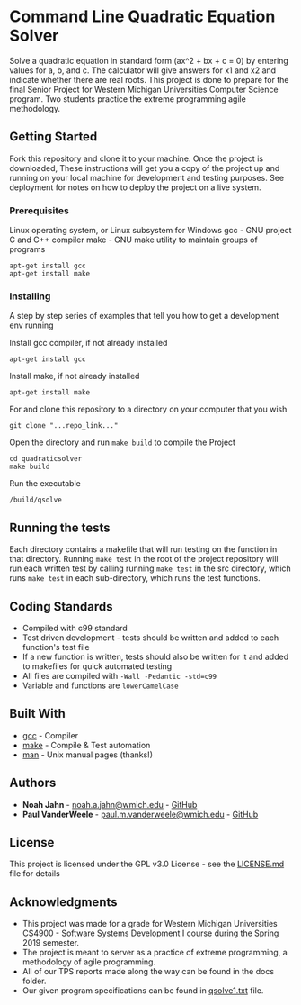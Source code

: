 # Command Line Quadratic Equation Solver

Solve a quadratic equation in standard form (ax^2 + bx + c = 0) by entering values
for a, b, and c. The calculator will give answers for x1 and x2 and indicate whether
there are real roots. This project is done to prepare for the final Senior Project
for Western Michigan Universities Computer Science program. Two students practice
the extreme programming agile methodology.

## Getting Started

Fork this repository and clone it to your machine. Once the project is downloaded,
These instructions will get you a copy of the project up and running on your local machine for development and testing purposes. See deployment for notes on how to deploy the project on a live system.

### Prerequisites

Linux operating system, or Linux subsystem for Windows
gcc - GNU project C and C++ compiler
make - GNU make utility to maintain groups of programs

```
apt-get install gcc
apt-get install make
```

### Installing

A step by step series of examples that tell you how to get a development env running

Install gcc compiler, if not already installed

```
apt-get install gcc
```

Install make, if not already installed

```
apt-get install make
```

For and clone this repository to a directory on your computer that you wish

```
git clone "...repo_link..."
```

Open the directory and run ```make build``` to compile the Project

```
cd quadraticsolver
make build
```

Run the executable

```
/build/qsolve
```

## Running the tests

Each directory contains a makefile that will run testing on the function in that directory.
Running ```make test``` in the root of the project repository will run each written
test by calling running ```make test``` in the src directory, which runs ```make test```
in each sub-directory, which runs the test functions.

## Coding Standards

* Compiled with c99 standard
* Test driven development - tests should be written and added to each function's test
file
* If a new function is written, tests should also be written for it and added to
makefiles for quick automated testing
* All files are compiled with ```-Wall -Pedantic -std=c99```
* Variable and functions are ```lowerCamelCase```

## Built With

* [gcc](https://gcc.gnu.org/) - Compiler
* [make](https://www.gnu.org/software/make/manual/html_node/Introduction.html) - Compile & Test automation
* [man](http://man.cat-v.org/unix-1st/) - Unix manual pages (thanks!)

## Authors

* **Noah Jahn** - noah.a.jahn@wmich.edu - [GitHub](https://github.com/noahjahn)
* **Paul VanderWeele** - paul.m.vanderweele@wmich.edu - [GitHub](https://github.com/faytrow)

## License

This project is licensed under the GPL v3.0 License - see the [LICENSE.md](docs/LICENSE.md) file for details

## Acknowledgments

* This project was made for a grade for Western Michigan Universities CS4900 - Software
Systems Development I course during the Spring 2019 semester.
* The project is meant to server as a practice of extreme programming, a methodology
of agile programming.
* All of our TPS reports made along the way can be found in the docs folder.
* Our given program specifications can be found in [qsolve1.txt](docs/qsolve1.txt) file.
